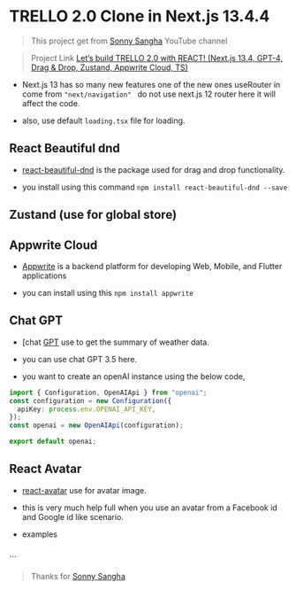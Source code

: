 # TRELLO 2.0 Clone in Next.js 13.4.4

>This project get from [Sonny Sangha](https://www.youtube.com/@SonnySangha) YouTube channel

>Project Link [Let’s build TRELLO 2.0 with REACT! (Next.js 13.4, GPT-4, Drag & Drop, Zustand, Appwrite Cloud, TS)](https://youtu.be/TI2AvfCj5oM)


- Next.js 13 has so many new features one of the new ones useRouter in come from `"next/navigation" ` do not use next.js 12 router here it will affect the code.

- also, use default ```loading.tsx``` file for loading.


## React Beautiful dnd

- [react-beautiful-dnd](https://github.com/atlassian/react-beautiful-dnd) is the package used for drag and drop functionality.

- you install using this command ```npm install react-beautiful-dnd --save```

## Zustand (use for global store)


## Appwrite Cloud

- [Appwrite](https://appwrite.io/) is a backend platform for developing Web, Mobile, and Flutter applications

- you can install using this  ```npm install appwrite```

## Chat GPT

- [chat [GPT](https://platform.openai.com/docs/api-reference) use to get the summary of weather data.

- you can use chat GPT 3.5 here.

- you want to create an openAI instance using the below code,

```typescript
import { Configuration, OpenAIApi } from "openai";
const configuration = new Configuration({
  apiKey: process.env.OPENAI_API_KEY,
});
const openai = new OpenAIApi(configuration);

export default openai;

```

## React Avatar

- [react-avatar](https://www.npmjs.com/package/react-avatar) use for avatar image.

- this is very much help full when you use an avatar from a Facebook id and Google id like scenario.

- examples 

  ```
<Avatar googleId="118096717852922241760" size="100" round={true} />
<Avatar facebookId="100008343750912" size="150" />
<Avatar githubHandle="sitebase" size={150} round="20px" />
<Avatar vkontakteId="1" size="150" />
<Avatar skypeId="sitebase" size="200" />
<Avatar twitterHandle="sitebase" size="40" />
<Avatar name="Wim Mostmans" size="150" />
<Avatar name="Wim Mostmans" size="150" textSizeRatio={1.75} />
<Avatar value="86%" size="40" />
<Avatar size="100" facebook-id="invalidfacebookusername" src="http://www.gravatar.com/avatar/a16a38cdfe8b2cbd38e8a56ab93238d3" />
<Avatar name="Wim Mostmans" unstyled={true} />
  ```



> Thanks for [Sonny Sangha](https://www.youtube.com/@SonnySangha)



